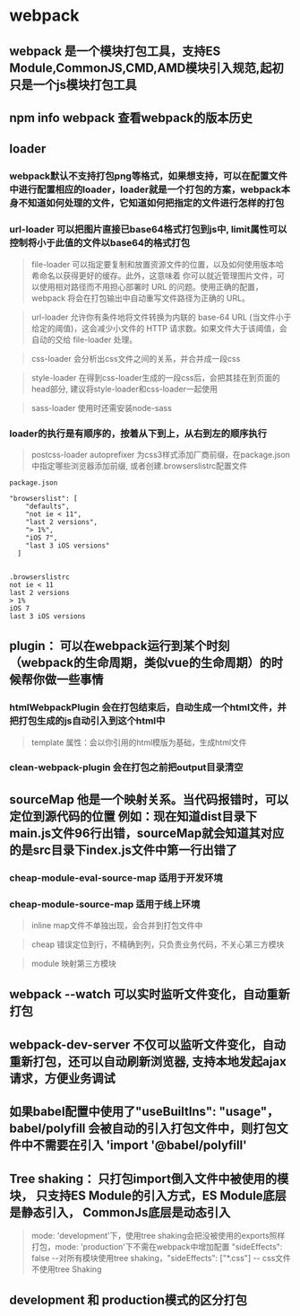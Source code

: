 # webpack 

## webpack 是一个模块打包工具，支持ES Module,CommonJS,CMD,AMD模块引入规范,起初只是一个js模块打包工具

## npm info webpack 查看webpack的版本历史


## loader

### webpack默认不支持打包png等格式，如果想支持，可以在配置文件中进行配置相应的loader，loader就是一个打包的方案，webpack本身不知道如何处理的文件，它知道如何把指定的文件进行怎样的打包

### url-loader 可以把图片直接已base64格式打包到js中, limit属性可以控制将小于此值的文件以base64的格式打包


> file-loader 可以指定要复制和放置资源文件的位置，以及如何使用版本哈希命名以获得更好的缓存。此外，这意味着 你可以就近管理图片文件，可以使用相对路径而不用担心部署时 URL 的问题。使用正确的配置，webpack 将会在打包输出中自动重写文件路径为正确的 URL。

> url-loader 允许你有条件地将文件转换为内联的 base-64 URL (当文件小于给定的阈值)，这会减少小文件的 HTTP 请求数。如果文件大于该阈值，会自动的交给 file-loader 处理。
 
> css-loader 会分析出css文件之间的关系，并合并成一段css

> style-loader 在得到css-loader生成的一段css后，会把其挂在到页面的head部分, 建议将style-loader和css-loader一起使用

> sass-loader 使用时还需安装node-sass

### loader的执行是有顺序的，按着从下到上，从右到左的顺序执行

> postcss-loader autoprefixer 为css3样式添加厂商前缀，在package.json中指定哪些浏览器添加前缀, 或者创建.browserslistrc配置文件
````
package.json

"browserslist": [
    "defaults",
    "not ie < 11",
    "last 2 versions",
    "> 1%",
    "iOS 7",
    "last 3 iOS versions"
  ]


.browserslistrc
not ie < 11
last 2 versions
> 1%
iOS 7
last 3 iOS versions
````

## plugin： 可以在webpack运行到某个时刻（webpack的生命周期，类似vue的生命周期）的时候帮你做一些事情

### htmlWebpackPlugin 会在打包结束后，自动生成一个html文件，并把打包生成的js自动引入到这个html中
> template 属性：会以你引用的html模版为基础，生成html文件

### clean-webpack-plugin  会在打包之前把output目录清空


## sourceMap 他是一个映射关系。当代码报错时，可以定位到源代码的位置 例如：现在知道dist目录下main.js文件96行出错，sourceMap就会知道其对应的是src目录下index.js文件中第一行出错了

### cheap-module-eval-source-map 适用于开发环境

### cheap-module-source-map 适用于线上环境

> inline map文件不单独出现，会合并到打包文件中

> cheap 错误定位到行，不精确到列，只负责业务代码，不关心第三方模块

> module 映射第三方模块


## webpack --watch 可以实时监听文件变化，自动重新打包
## webpack-dev-server 不仅可以监听文件变化，自动重新打包，还可以自动刷新浏览器, 支持本地发起ajax请求，方便业务调试



## 如果babel配置中使用了"useBuiltIns": "usage"，babel/polyfill 会被自动的引入打包文件中，则打包文件中不需要在引入 'import '@babel/polyfill'

## Tree shaking： 只打包import倒入文件中被使用的模块， 只支持ES Module的引入方式，ES Module底层是静态引入， CommonJs底层是动态引入

> mode: 'development'下，使用tree shaking会把没被使用的exports照样打包，mode: 'production'下不需在webpack中增加配置
> "sideEffects": false  --对所有模块使用tree shaking，"sideEffects": ["*.css"] -- css文件不使用tree Shaking


## development 和 production模式的区分打包
